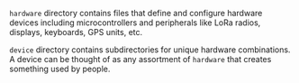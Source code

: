 
`hardware` directory contains files that define and configure hardware devices including microcontrollers and 
peripherals like LoRa radios, displays, keyboards, GPS units, etc. 

`device` directory contains subdirectories for unique hardware combinations. A device can be
thought of as any assortment of `hardware` that creates something used by people.  